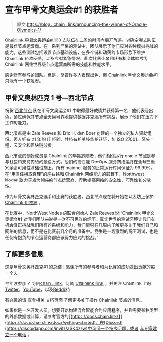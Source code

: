 # 宣布甲骨文奥运会#1 的获胜者

> 原文:[https://blog . chain . link/announcing-the-winner-of-Oracle-Olympics-1/](https://blog.chain.link/announcing-the-winner-of-oracle-olympics-1/)

[Chainlink 甲骨文奥运会# 1](https://chain.link/oracle-olympics)30 支队伍在三周的时间内展开角逐，以确定哪支队伍是最佳节点运营商。在一系列严格的测试中，团队展示了他们应对各种模拟挑战的能力，这些测试包括设置节点基础设施，在多个链和动荡的市场形势下维护 Chainlink 价格反馈，以及应对紧急情况。此次比赛让各团队有机会体验成为 Chainlink 网络世界级节点运营商所需的技能和性能水平。

感谢所有参与的团队。但是，尽管许多人表现出色，但 Chainlink 甲骨文奥运会#1 只能有一个获胜者。

## **甲骨文奥林匹克 1 号—西北节点**

祝贺 [西北节点](https://northwestnodes.com/) 队在甲骨文奥运会#1 中取得最好成绩并获得第一名！他们表现出色，通过确保其节点全天候可靠地提供数据并克服所有挑战，展示了他们在压力下工作的能力。

西北节点是由 Zale Reeves 和 Eric H. den Boer 创建的一个独立的私人资助组织。两人拥有 21 年的 IT 经验，并持有相关技能的认证，如 ISO 27001、系统工程、云安全和区块链分析。

西北节点的创始成员是 Chainlink 的早期追随者，他们相信运行 oracle 节点是参与社区和支持网络的最佳方式。他们的高性能 DevOps 服务网络运行在全球三重冗余高可用性基础设施上，所有 mainnet 服务的正常运行时间保证为 99.99%。在“用信任换取真理”的座右铭和 Chainlink 网络能力的鼓舞下，Northwest Nodes 致力于成为领先的节点运营商，帮助提高网络的安全性、可靠性和分散性。

作为甲骨文奥林匹克选手和比赛的获胜者，西北节点现在将开始在以太坊上保护 [Chainlink 价格源](https://data.chain.link/) 。

在比赛中，NorthWest Nodes 的联合创始人 Zale Reeves 说:“Chainlink 甲骨文奥运会#1 对我们团队来说是一次不可思议的经历。真实世界的测试环境让我们有机会真正挑战我们所有的系统和能力，我们能够在几周内了解更多关于我们自己和网络的信息，而不是在比赛前几个月的准备中。竞争是一场激烈的高压测试，也是任何有抱负的节点运营商都应该努力应对的挑战。”

## **了解更多信息**

这是甲骨文奥林匹克#1 的总结！感谢所有的参与者和为比赛的成功做出贡献的每一个人。

今年没参加？ 访问[chain . link](https://chain.link)，订阅 [Chainlink 简讯](https://chn.lk/newsletter) ，并关注 Chainlink 上的[Twitter](https://twitter.com/chainlink)，[YouTube](https://www.youtube.com/channel/UCnjkrlqaWEBSnKZQ71gdyFA)，以及[Reddit](https://www.reddit.com/r/Chainlink/)待

有兴趣的请 查看相关 [文档页面](https://docs.chain.link/chainlink-nodes/) 了解更多关于操作 Chainlink 节点的信息。

如果你是一名开发人员，想要开始构建混合智能合约应用程序，并且需要某种类型的外部数据或计算，请参考官方的[【https://docs.chain.link/】](https://docs.chain.link/docs/getting-started)，在[Discord](https://discordapp.com/invite/aSK4zew)中询问一个技术问题，或者 [与专家建立一个电话](https://chainlinkcommunity.typeform.com/to/OYQO67EF?page=homepage) 。